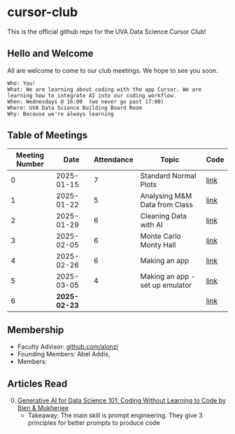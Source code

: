 # cursor-club
This is the official github repo for the UVA Data Science Cursor Club!

## Hello and Welcome
All are welcome to come to our club meetings. We hope to see you soon.

```
Who: You!
What: We are learning about coding with the app Cursor. We are learning how to integrate AI into our coding workflow.
When: Wednesdays @ 16:00  (we never go past 17:00)
Where: UVA Data Science Building Board Room
Why: Because we're always learning
```

## Table of Meetings
| Meeting Number | Date       | Attendance | Topic                         | Code              |
|----------------|------------|------------|-------------------------------|-------------------|
| 0              | 2025-01-15 | 7          | Standard Normal Plots         | [link](code/m000) |
| 1              | 2025-01-22 | 5          | Analysing M&M Data from Class | [link](code/m001) |
| 2              | 2025-01-29 | 6          | Cleaning Data with AI         | [link](code/m002) |
| 3              | 2025-02-05 | 6          | Monte Carlo Monty Hall        | [link](code/m003) |
| 4              | 2025-02-26 | 6          | Making an app                 | [link](code/m004) |
| 5              | 2025-03-05 | 4          | Making an app - set up emulator | [link](app/)    |
| 6              | **2025-02-23** | | | [link](app/)|


## Membership
* Faculty Advisor: [github.com/alonzi](https://www.github.com/alonzi)
* Founding Members: Abel Addis, 
* Members: 


## Articles Read
0. [Generative AI for Data Science 101: Coding Without Learning to Code by Bien & Mukherjee](https://www.tandfonline.com/doi/full/10.1080/26939169.2024.2432397)
   * Takeaway: The main skill is prompt engineering. They give 3 principles for better prompts to produce code
